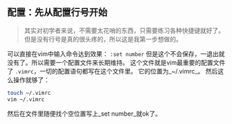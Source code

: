 ## 配置：先从配置行号开始
> 其实对初学者来说，不需要太花哨的东西，只需要练习各种快捷键就好了。
但是没有行号是真的很头疼的，所以这是我第一步想做的。

可以直接在vim中输入命令达到效果：
`:set number`
但是这个不会保存，一退出就没有了。所以需要一个配置文件来长期维持。
这个文件就是vim最重要的配置文件了 `.vimrc`，一切的配置语句都写在这个文件里。
它的位置为_~/.vimrc_。
然后这么操作就够了：
```bash
touch ~/.vimrc
vim ~/.vimrc
```
然后在文件里随便找个空位置写上_set number_就ok了。

